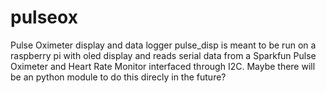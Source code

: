 # pulseox
Pulse Oximeter display and data logger
pulse_disp is meant to be run on a raspberry pi with oled display and reads serial data from a Sparkfun Pulse Oximeter and Heart Rate Monitor interfaced through I2C. Maybe there will be an python module to do this direcly in the future?